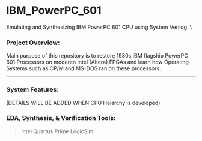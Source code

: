 # IBM_PowerPC_601
Emulating and Synthesizing IBM PowerPC 601 CPU using System Verilog. \

### Project Overview: 
Main purpose of this repository is to restore 1980s IBM flagship PowerPC 601 Processors on moderen Intel (Altera) FPGAs and learn how Operating Systems such as CP/M and MS-DOS ran on these processors. 

___________________________________________________________________________
### System Features:

(DETAILS WILL BE ADDED WHEN CPU Heiarchy is developed)

### EDA, Synthesis, & Verification Tools:
> Intel Quartus Prime
> LogicSim 
